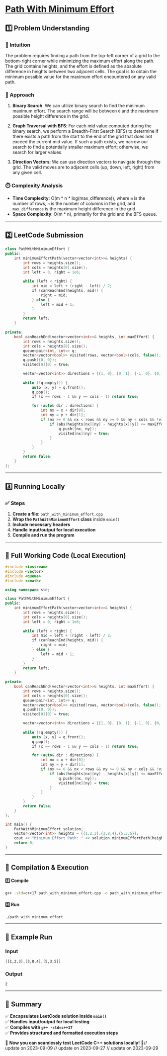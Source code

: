 # **[Path With Minimum Effort](https://leetcode.com/problems/path-with-minimum-effort/description/)**  

## **1️⃣ Problem Understanding**  
### **📌 Intuition**  
The problem requires finding a path from the top-left corner of a grid to the bottom-right corner while minimizing the maximum effort along the path. The grid contains heights, and the effort is defined as the absolute difference in heights between two adjacent cells. The goal is to obtain the minimum possible value for the maximum effort encountered on any valid path. 

### **🚀 Approach**  
1. **Binary Search**: We can utilize binary search to find the minimum maximum effort. The search range will be between `0` and the maximum possible height difference in the grid.
  
2. **Graph Traversal with BFS**: For each mid value computed during the binary search, we perform a Breadth-First Search (BFS) to determine if there exists a path from the start to the end of the grid that does not exceed the current mid value. If such a path exists, we narrow our search to find a potentially smaller maximum effort; otherwise, we search for larger values.

3. **Direction Vectors**: We can use direction vectors to navigate through the grid. The valid moves are to adjacent cells (up, down, left, right) from any given cell.

### **⏱️ Complexity Analysis**  
- **Time Complexity**: O(m * n * log(max_difference)), where `m` is the number of rows, `n` is the number of columns in the grid, and `max_difference` is the maximum height difference in the grid.  
- **Space Complexity**: O(m * n), primarily for the grid and the BFS queue.

---  

## **2️⃣ LeetCode Submission**  
```cpp
class PathWithMinimumEffort {
public:
    int minimumEffortPath(vector<vector<int>>& heights) {
        int rows = heights.size();
        int cols = heights[0].size();
        int left = 0, right = 1e6;
        
        while (left < right) {
            int mid = left + (right - left) / 2;
            if (canReachEnd(heights, mid)) {
                right = mid;
            } else {
                left = mid + 1;
            }
        }
        return left;
    }
    
private:
    bool canReachEnd(vector<vector<int>>& heights, int maxEffort) {
        int rows = heights.size();
        int cols = heights[0].size();
        queue<pair<int, int>> q;
        vector<vector<bool>> visited(rows, vector<bool>(cols, false));
        q.push({0, 0});
        visited[0][0] = true;

        vector<vector<int>> directions = {{1, 0}, {0, 1}, {-1, 0}, {0, -1}};
        
        while (!q.empty()) {
            auto [x, y] = q.front();
            q.pop();
            if (x == rows - 1 && y == cols - 1) return true;

            for (auto& dir : directions) {
                int nx = x + dir[0];
                int ny = y + dir[1];
                if (nx >= 0 && nx < rows && ny >= 0 && ny < cols && !visited[nx][ny]) {
                    if (abs(heights[nx][ny] - heights[x][y]) <= maxEffort) {
                        q.push({nx, ny});
                        visited[nx][ny] = true;
                    }
                }
            }
        }
        return false;
    }
}; 
```  

---  

## **3️⃣ Running Locally**  
### **✅ Steps**  
1. **Create a file**: `path_with_minimum_effort.cpp`  
2. **Wrap the `PathWithMinimumEffort` class** inside `main()`  
3. **Include necessary headers**  
4. **Handle input/output for local execution**  
5. **Compile and run the program**  

---  

## **📝 Full Working Code (Local Execution)**  
```cpp
#include <iostream>
#include <vector>
#include <queue>
#include <cmath>

using namespace std;

class PathWithMinimumEffort {
public:
    int minimumEffortPath(vector<vector<int>>& heights) {
        int rows = heights.size();
        int cols = heights[0].size();
        int left = 0, right = 1e6;
        
        while (left < right) {
            int mid = left + (right - left) / 2;
            if (canReachEnd(heights, mid)) {
                right = mid;
            } else {
                left = mid + 1;
            }
        }
        return left;
    }
    
private:
    bool canReachEnd(vector<vector<int>>& heights, int maxEffort) {
        int rows = heights.size();
        int cols = heights[0].size();
        queue<pair<int, int>> q;
        vector<vector<bool>> visited(rows, vector<bool>(cols, false));
        q.push({0, 0});
        visited[0][0] = true;

        vector<vector<int>> directions = {{1, 0}, {0, 1}, {-1, 0}, {0, -1}};
        
        while (!q.empty()) {
            auto [x, y] = q.front();
            q.pop();
            if (x == rows - 1 && y == cols - 1) return true;

            for (auto& dir : directions) {
                int nx = x + dir[0];
                int ny = y + dir[1];
                if (nx >= 0 && nx < rows && ny >= 0 && ny < cols && !visited[nx][ny]) {
                    if (abs(heights[nx][ny] - heights[x][y]) <= maxEffort) {
                        q.push({nx, ny});
                        visited[nx][ny] = true;
                    }
                }
            }
        }
        return false;
    }
};

int main() {
    PathWithMinimumEffort solution;
    vector<vector<int>> heights = {{1,2,3},{3,8,4},{5,3,5}};
    cout << "Minimum Effort Path: " << solution.minimumEffortPath(heights) << endl;
    return 0;
}
```  

---  

## **🔧 Compilation & Execution**  
#### **1️⃣ Compile**  
```bash
g++ -std=c++17 path_with_minimum_effort.cpp -o path_with_minimum_effort
```  

#### **2️⃣ Run**  
```bash
./path_with_minimum_effort
```  

---  

## **🎯 Example Run**  
### **Input**  
```
[[1,2,3],[3,8,4],[5,3,5]]
```  
### **Output**  
```
2
```  

---  

## **📌 Summary**  
✅ **Encapsulates LeetCode solution inside `main()`**  
✅ **Handles input/output for local testing**  
✅ **Compiles with `g++ -std=c++17`**  
✅ **Provides structured and formatted execution steps**  

🚀 **Now you can seamlessly test LeetCode C++ solutions locally!** 🚀// update on 2023-09-09
// update on 2023-09-27
// update on 2023-09-29
